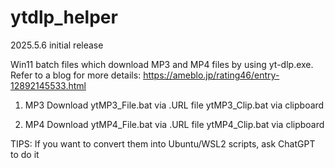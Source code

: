 # ytdlp_helper

2025.5.6 initial release


Win11 batch files which download MP3 and MP4 files by using yt-dlp.exe.
Refer to a blog for more details: https://ameblo.jp/rating46/entry-12892145533.html

1. MP3 Download
ytMP3_File.bat		via .URL file
ytMP3_Clip.bat		via clipboard


2. MP4 Download
ytMP4_File.bat		via .URL file
ytMP4_Clip.bat		via clipboard


TIPS: If you want to convert them into Ubuntu/WSL2 scripts, ask ChatGPT to do it
